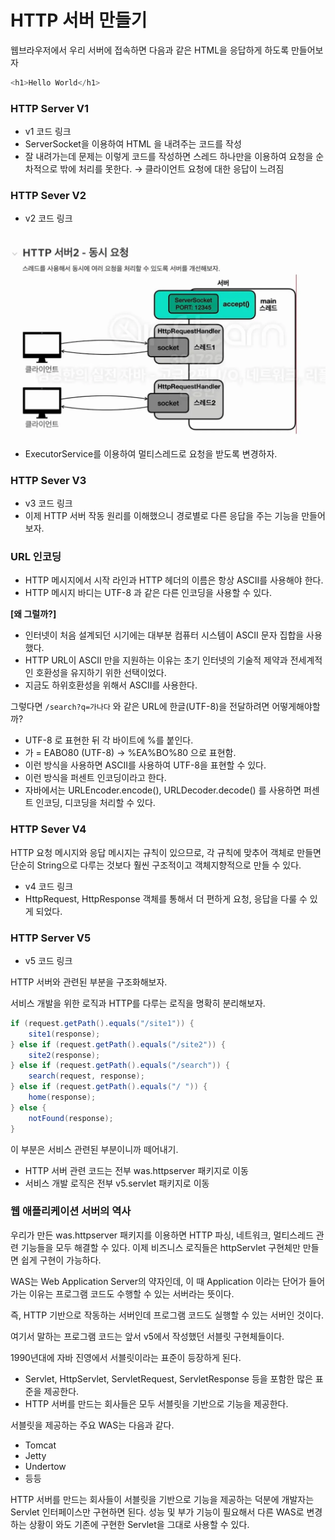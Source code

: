 # HTTP 서버 만들기

웹브라우저에서 우리 서버에 접속하면 다음과 같은 HTML을 응답하게 하도록 만들어보자

```java
<h1>Hello World</h1>
```

### HTTP Server V1

- v1 코드 링크
- ServerSocket을 이용하여 HTML 을 내려주는 코드를 작성
- 잘 내려가는데 문제는 이렇게 코드를 작성하면 스레드 하나만을 이용하여 요청을 순차적으로 밖에 처리를 못한다. → 클라이언트 요청에 대한 응답이 느려짐

### HTTP Sever V2

- v2 코드 링크

![img_3.png](../image/img_3.png)

- ExecutorService를 이용하여 멀티스레드로 요청을 받도록 변경하자.

### HTTP Sever V3

- v3 코드 링크
- 이제 HTTP 서버 작동 원리를 이해했으니 경로별로 다른 응답을 주는 기능을 만들어보자.

### URL 인코딩

- HTTP 메시지에서 시작 라인과 HTTP 헤더의 이름은 항상 ASCII를 사용해야 한다.
- HTTP 메시지 바디는 UTF-8 과 같은 다른 인코딩을 사용할 수 있다.

**[왜 그럴까?]**

- 인터넷이 처음 설계되던 시기에는 대부분 컴퓨터 시스템이 ASCII 문자 집합을 사용했다.
- HTTP URL이 ASCII 만을 지원하는 이유는 초기 인터넷의 기술적 제약과 전세계적인 호환성을 유지하기 위한 선택이었다.
- 지금도 하위호환성을 위해서 ASCII를 사용한다.

그렇다면 `/search?q=가나다` 와 같은 URL에 한글(UTF-8)을 전달하려면 어떻게해야할까?

- UTF-8 로 표현한 뒤 각 바이트에 %를 붙인다.
- 가 = EABO80 (UTF-8) → %EA%BO%80 으로 표현함.
- 이런 방식을 사용하면 ASCII를 사용하여 UTF-8을 표현할 수 있다.
- 이런 방식을 퍼센트 인코딩이라고 한다.
- 자바에서는 URLEncoder.encode(), URLDecoder.decode() 를 사용하면 퍼센트 인코딩, 디코딩을 처리할 수 있다.

### HTTP Sever V4

HTTP 요청 메시지와 응답 메시지는 규칙이 있으므로, 각 규칙에 맞추어 객체로 만들면 단순히 String으로 다루는 것보다 훨씬 구조적이고 객체지향적으로 만들 수 있다.

- v4 코드 링크
- HttpRequest, HttpResponse 객체를 통해서 더 편하게 요청, 응답을 다룰 수 있게 되었다.

### HTTP Server V5

- v5 코드 링크

HTTP 서버와 관련된 부분을 구조화해보자.

서비스 개발을 위한 로직과 HTTP를 다루는 로직을 명확히 분리해보자.

```java
if (request.getPath().equals("/site1")) {
    site1(response);
} else if (request.getPath().equals("/site2")) {
    site2(response);
} else if (request.getPath().equals("/search")) {
    search(request, response);
} else if (request.getPath().equals("/ ")) {
    home(response);
} else {
    notFound(response);
}
```

이 부분은 서비스 관련된 부분이니까 떼어내기.

- HTTP 서버 관련 코드는 전부 was.httpserver 패키지로 이동
- 서비스 개발 로직은 전부 v5.servlet 패키지로 이동

### 웹 애플리케이션 서버의 역사

우리가 만든 was.httpserver 패키지를 이용하면 HTTP 파싱, 네트워크, 멀티스레드 관련 기능들을 모두 해결할 수 있다. 이제 비즈니스 로직들은 httpServlet 구현체만 만들면 쉽게 구현이 가능하다.

WAS는 Web Application Server의 약자인데, 이 때 Application 이라는 단어가 들어가는 이유는 프로그램 코드도 수행할 수 있는 서버라는 뜻이다.

즉, HTTP 기반으로 작동하는 서버인데 프로그램 코드도 실행할 수 있는 서버인 것이다.

여기서 말하는 프로그램 코드는 앞서 v5에서 작성했던 서블릿 구현체들이다.

1990년대에 자바 진영에서 서블릿이라는 표준이 등장하게 된다.

- Servlet, HttpServlet, ServletRequest, ServletResponse 등을 포함한 많은 표준을 제공한다.
- HTTP 서버를 만드는 회사들은 모두 서블릿을 기반으로 기능을 제공한다.

서블릿을 제공하는 주요 WAS는 다음과 같다.

- Tomcat
- Jetty
- Undertow
- 등등

HTTP 서버를 만드는 회사들이 서블릿을 기반으로 기능을 제공하는 덕분에 개발자는 Servlet 인터페이스만 구현하면 된다. 성능 및 부가 기능이 필요해서 다른 WAS로 변경하는 상황이 와도 기존에 구현한 Servlet을 그대로 사용할 수 있다.